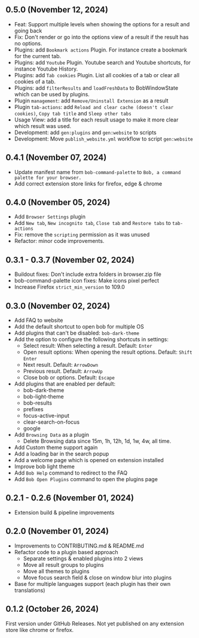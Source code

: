 ## 0.5.0 (November 12, 2024)
- Feat: Support multiple levels when showing the options for a result and going back
- Fix: Don't render or go into the options view of a result if the result has no options.
- Plugins: add `Bookmark actions` Plugin. For instance create a bookmark for the current tab.
- Plugins: add `Youtube` Plugin. Youtube search and Youtube shortcuts, for instance Youtube History.
- Plugins: add `Tab cookies` Plugin. List all cookies of a tab or clear all cookies of a tab.
- Plugins: add `filterResults` and `loadFreshData` to BobWindowState which can be used by plugins.
- Plugin `management`: add `Remove/Uninstall Extension` as a result
- Plugin `tab-actions`: add `Reload and clear cache (doesn't clear cookies)`, `Copy tab title` and `Sleep other tabs`
- Usage View: add a title for each result usage to make it more clear which result was used.
- Development: add `gen:plugins` and `gen:website` to scripts
- Development: Move `publish_website.yml` workflow to script `gen:website`


## 0.4.1 (November 07, 2024)
- Update manifest name from `bob-command-palette` to `Bob, a command palette for your browser.`
- Add correct extension store links for firefox, edge & chrome

## 0.4.0 (November 05, 2024)
- Add `Browser Settings` plugin
- Add `New tab`, `New incognito tab`, `Close tab` and `Restore tabs` to `tab-actions`
- Fix: remove the `scripting` permission as it was unused
- Refactor: minor code improvements.


## 0.3.1 - 0.3.7 (November 02, 2024)
- Buildout fixes: Don't include extra folders in browser.zip file
- bob-command-palette icon fixes: Make icons pixel perfect
- Increase Firefox `strict_min_version` to 109.0

## 0.3.0 (November 02, 2024)
- Add FAQ to website
- Add the default shortcut to open bob for multiple OS
- Add plugins that can't be disabled: `bob-dark-theme`
- Add the option to configure the following shortcuts in settings:
  - Select result: When selecting a result. Default: `Enter`
  - Open result options: When opening the result options. Default: `Shift` `Enter`
  - Next result. Default: `ArrowDown`
  - Previous result. Default: `ArrowUp`
  - Close bob or options. Default: `Escape`
- Add plugins that are enabled per default:
  - bob-dark-theme
  - bob-light-theme
  - bob-results
  - prefixes
  - focus-active-input
  - clear-search-on-focus
  - google
- Add `Browsing Data` as a plugin
  - Delete Browsing data since 15m, 1h, 12h, 1d, 1w, 4w, all time.
- Add Custom theme support again
- Add a loading bar in the search popup
- Add a welcome page which is opened on extension installed
- Improve bob light theme
- Add `Bob Help` command to redirect to the FAQ
- Add `Bob Open Plugins` command to open the plugins page

## 0.2.1 - 0.2.6 (November 01, 2024)
- Extension build & pipeline improvements

## 0.2.0 (November 01, 2024)
- Improvements to CONTRIBUTING.md & README.md
- Refactor code to a plugin based approach
  - Separate settings & enabled plugins into 2 views
  - Move all result groups to plugins
  - Move all themes to plugins
  - Move focus search field & close on window blur into plugins
- Base for multiple languages support (each plugin has their own translations)

## 0.1.2 (October 26, 2024)

First version under GitHub Releases. Not yet published on any extension store like chrome or firefox.
